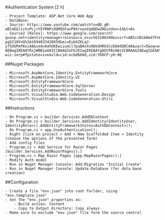 ﻿#Authentication System [2 h]

	- Project Template: ASP.Net Core Web App
	- DataBase: 
	- Source: https://www.youtube.com/watch?v=B0_gM-wBlmE&list=PLjrh5YRNPzdQMQSFaxP8XrouoVq4QDw2H&index=14&t=8s
	- Source2 [Roles]: https://www.google.com/search?q=asp.net+identity+manage+roles&sca_esv=563180349&sxsrf=AB5stBib8md7Fn6Y24GF6md3-pgGI10VvQ%3A1694033426659&ei=Eub4ZKLqJ-y75OUPmfKoiA8&ved=0ahUKEwiiu4il7paBAxXsHbkGHRk5CvEQ4dUDCA8&uact=5&oq=asp.net+identity+manage+roles&gs_lp=Egxnd3Mtd2l6LXNlcnAiHWFzcC5uZXQgaWRlbnRpdHkgbWFuYWdlIHJvbGVzMgYQABgWGB4yBhAAGBYYHjIGEAAYFhgeMggQABiKBRiGAzIIEAAYigUYhgMyCBAAGIoFGIYDSJsiUNMKWPkbcAF4AZABAJgBzwKgAdIZqgEGMi0xMC4yuAEDyAEA-AEBwgIKEAAYRxjWBBiwA8ICCBAAGIoFGJECwgIKEAAYgAQYFBiHAsICBRAAGIAEwgIGEAAYHhgNwgIIEAAYCBgeGA3iAwQYACBBiAYBkAYI&sclient=gws-wiz-serp#fpstate=ive&vld=cid:ecbd6b0d,vid:Y6DCP-yH-9Q


##Nuget Packages

	- Microsoft.AspNetCore.Identity.EntityFrameworkCore
	- Microsoft.AspNetCore.Identity.UI
	- Microsoft.EntityFrameworkCore
	- Microsoft.EntityFrameworkCore.SqlServer
	- Microsoft.EntityFrameworkCore.Tools
	- Microsoft.VisualStudio.Web.CodeGeneration.Design
	- Microsoft.VisualStudio.Web.CodeGeneration.Utils	

##Instructions

	- On Program.cs > builder.Services.AddDbContext
	- On Program.cs > builder.Services.AddIdentity<IdentityUser,  IdentityRole>().AddEntityFrameworkStores<AuthDbContext>();
	- On Program.cs > app.UseAuthentication();
	- Right click on project > Add > New Scaffolded Item > Identity (choose the options of the presented form)
	- Add config files
	- Program.cs > Add Service for Razor Pages [builder.Services.AddRazorPages();]
	- Program.cs > Map Razor Pages [app.MapRazorPages();]
	- Modify Auth model
	- Run in Nuget Manager Console: Add-Migration "Initial Create"
	- Run in Nuget Manager Console: Update-Database (for data base creation)

##Configuration

	- Create a file "env.json" into root forlder, using "env.template.json"
	- Set the "env.json" properties as:
		- Build action: Content
		- Copy to Output directory: Copy always
	- Make sure to exclude "env.json" file form the source control
